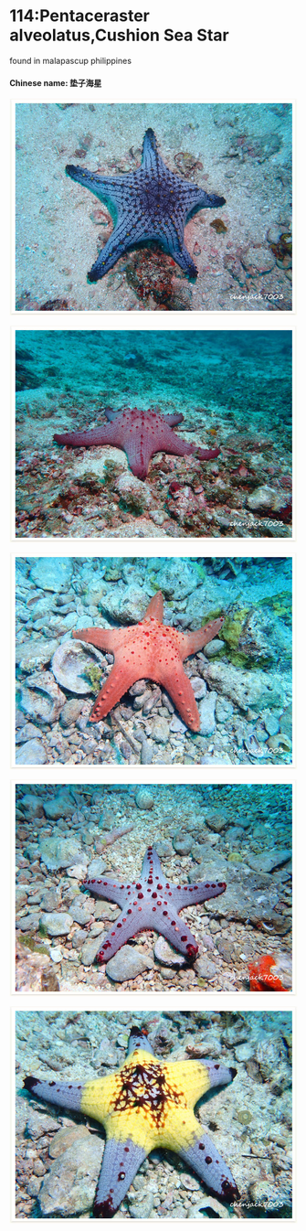 # 114:Pentaceraster alveolatus,Cushion Sea Star

found in malapascup philippines

#### Chinese name: 垫子海星

![](../.gitbook/assets/pentaceraster-alveolatus.jpg)

![](../.gitbook/assets/pentaceraster-alveolatus2.jpg)

![](../.gitbook/assets/pentaceraster-alveolatus3.jpg)

![](../.gitbook/assets/pentaceraster-alveolatus4.jpg)

![](../.gitbook/assets/pentaceraster-alveolatus5.jpg)

